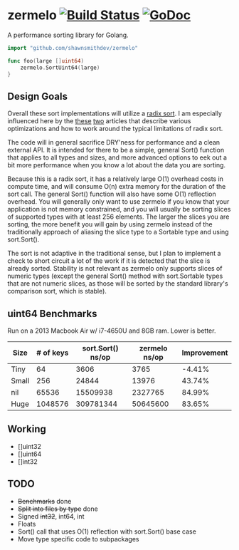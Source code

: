 zermelo [![Build Status](https://travis-ci.org/shawnsmithdev/zermelo.svg)](https://travis-ci.org/shawnsmithdev/zermelo) [![GoDoc](https://godoc.org/github.com/shawnsmithdev/zermelo?status.png)](https://godoc.org/github.com/shawnsmithdev/zermelo)
=========

A performance sorting library for Golang.

```go
import "github.com/shawnsmithdev/zermelo"

func foo(large []uint64)
    zermelo.SortUint64(large)
}
```

Design Goals
------------

Overall these sort implementations will utilize a [radix sort](https://en.wikipedia.org/wiki/Radix_sort "Radix Sort").
I am especially influenced here by the [these](http://codercorner.com/RadixSortRevisited.htm "Radix Sort Revisited")
[two](http://stereopsis.com/radix.html "Radix Tricks") articles that describe various optimizations and how
to work around the typical limitations of radix sort.

The code will in general sacrifice DRY'ness for performance and a clean external API.  It is intended for there to be a simple, general Sort() function that applies to all types and sizes, and more advanced options to eek out a bit more performance when you know a lot about the data you are sorting.

Because this is a radix sort, it has a relatively large O(1) overhead costs in compute time, and will
consume O(n) extra memory for the duration of the sort call. The general Sort() function will also have
some O(1) reflection overhead.  You will generally only want to use zermelo if you know that your application
is not memory constrained, and you will usually be sorting slices of supported types with at least 256 elements.
The larger the slices you are sorting, the more benefit you will gain by using zermelo instead of the
traditionally approach of aliasing the slice type to a Sortable type and using sort.Sort().

The sort is not adaptive in the traditional sense, but I plan to implement a check to short circuit a lot of the work if it is detected that the slice is already sorted.  Stability is not relevant as zermelo only supports slices of numeric types (except the general Sort() method with sort.Sortable types that are not numeric slices, as those will be sorted by the standard library's comparison sort, which is stable).

uint64 Benchmarks
-----------------

Run on a 2013 Macbook Air w/ i7-4650U and 8GB ram.  Lower is better.

| Size  | # of keys | sort.Sort() ns/op | zermelo ns/op |Improvement|
|-------|-----------|-------------------|---------------|-----------|
| Tiny  |64         |3606               |3765           |-4.41%     |
| Small |256        |24844              |13976          |43.74%     |
| nil   |65536      |15509938           |2327765        |84.99%     |
| Huge  |1048576    |309781344          |50645600       |83.65%     |

Working
-------

* []uint32
* []uint64
* []int32

TODO
----

* ~~Benchmarks~~ done
* ~~Split into files by type~~ done
* Signed ~~int32~~, int64, int
* Floats
* Sort() call that uses O(1) reflection with sort.Sort() base case
* Move type specific code to subpackages
